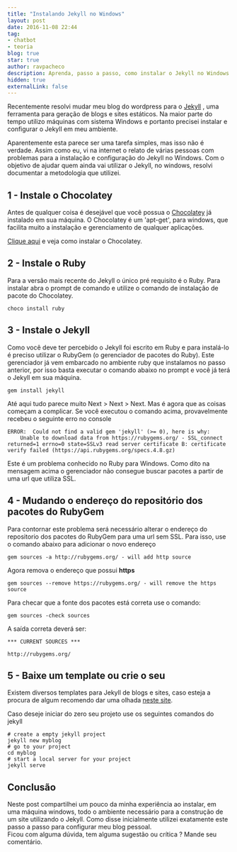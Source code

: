 ```yaml
---
title: "Instalando Jekyll no Windows"
layout: post
date: 2016-11-08 22:44
tag:
- chatbot
- teoria
blog: true
star: true
author: ravpacheco
description: Aprenda, passo a passo, como instalar o Jekyll no Windows.
hidden: true
externalLink: false
---
```


[//]: # (entenda melhor porquê aqui)

Recentemente resolvi mudar meu blog do wordpress para o [Jekyll](https://jekyllrb.com/) , uma ferramenta para 
geração de blogs e sites estáticos. Na maior parte do tempo utilizo máquinas com sistema Windows e portanto precisei instalar e configurar 
o Jekyll em meu ambiente.    

Aparentemente esta parece ser uma tarefa simples, mas isso não é verdade. Assim como eu, vi na internet o 
relato de várias pessoas com problemas para a instalação e configuração do Jekyll no Windows. Com o objetivo de 
ajudar quem ainda vai utilizar o Jekyll, no windows, resolvi documentar a metodologia que utilizei.

## 1 - Instale o Chocolatey

Antes de qualquer coisa é desejável que você possua o [Chocolatey](https://chocolatey.org) já instalado em sua máquina. O Chocolatey é um 
'apt-get', para windows, que facilita muito a instalação e gerenciamento de qualquer aplicações.

[Clique aqui](https://chocolatey.org/install) e veja como instalar o Chocolatey. 

## 2 - Instale o Ruby

Para a versão mais recente do Jekyll o único pré requisito é o Ruby. Para instalar abra o prompt de comando e utilize 
o comando de instalação de pacote do Chocolatey.

```shell
choco install ruby
```

## 3 - Instale o Jekyll

Como você deve ter percebido o Jekyll foi escrito em Ruby e para instalá-lo é preciso utilizar o RubyGem (o gerenciador 
de pacotes do Ruby). Este gerenciador já vem embarcado no ambiente ruby que instalamos no passo anterior, por isso basta 
executar o comando abaixo no prompt e você já terá o Jekyll em sua máquina. 

```shell
gem install jekyll
```

Até aqui tudo parece muito Next > Next > Next. Mas é agora que as coisas começam a complicar.
Se você executou o comando acima, provavelmente recebeu o seguinte erro no console

```shell
ERROR:  Could not find a valid gem 'jekyll' (>= 0), here is why:
    Unable to download data from https://rubygems.org/ - SSL_connect returned=1 errno=0 state=SSLv3 read server certificate B: certificate verify failed (https://api.rubygems.org/specs.4.8.gz) 
```

Este é um problema conhecido no Ruby para Windows. Como dito na mensagem acima o gerenciador não consegue buscar 
pacotes a partir de uma url que utiliza SSL.

## 4 - Mudando o endereço do repositório dos pacotes do RubyGem

Para contornar este problema será necessário alterar o endereço do repositorio dos pacotes do RubyGem para 
uma url sem SSL. Para isso, use o comando abaixo para adicionar o novo endereço

 ```shell
gem sources -a http://rubygems.org/ - will add http source
 ```

Agora remova o endereço que possui **https**

```shell
gem sources --remove https://rubygems.org/ - will remove the https source
 ```

Para checar que a fonte dos pacotes está correta use o comando:

```shell
gem sources -check sources
 ```

A saída correta deverá ser:

```shell
*** CURRENT SOURCES ***

http://rubygems.org/
 ```
## 5 - Baixe um template ou crie o seu

Existem diversos templates para Jekyll de blogs e sites, caso esteja a procura de algum recomendo dar uma olhada 
[neste site](http://jekyllthemes.org/).   

Caso deseje iniciar do zero seu projeto use os seguintes comandos do jekyll

```shell
# create a empty jekyll project
jekyll new myblog
# go to your project
cd myblog
# start a local server for your project
jekyll serve
 ``` 

## Conclusão

Neste post compartilhei um pouco da minha experiência ao instalar, em uma máquina windows, todo o ambiente necessário 
para a construção de um site utilizando o Jekyll. Como disse inicialmente utilizei exatamente este passo a passo para 
configurar meu blog pessoal.  
Ficou com alguma dúvida, tem alguma sugestão ou crítica ? Mande seu comentário.        

 

